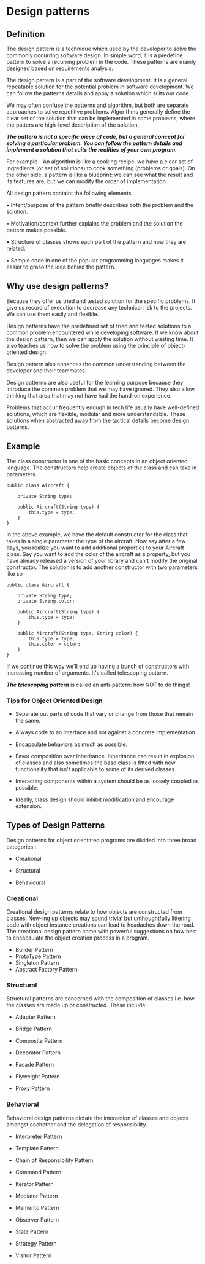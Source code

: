 # Design patterns


## Definition

The design pattern is a technique which used by the developer to solve the commonly occurring software design. In simple word, it is a predefine pattern to solve a recurring problem in the code. These patterns are mainly designed based on requirements analysis.

The design pattern is a part of the software development. It is a general repeatable solution for the potential problem in software development. We can follow the patterns details and apply a solution which suits our code.


We may often confuse the patterns and algorithm, but both are separate approaches to solve repetitive problems. Algorithms generally define the clear set of the solution that can be implemented in some problems, where the patters are high-level description of the solution.

***The pattern is not a specific piece of code, but a general concept for solving a particular problem. You can follow the pattern details and implement a solution that suits the realities of your own program.***

For example - An algorithm is like a cooking recipe: we have a clear set of ingredients (or set of solutions) to cook something (problems or goals). On the other side, a pattern is like a blueprint: we can see what the result and its features are, but we can modify the order of implementation.

All design pattern containt the following elements

• Intent/purpose of the pattern briefly describes both the problem and the solution.

• Motivation/context further explains the problem and the solution the pattern makes possible.

• Structure of classes shows each part of the pattern and how they are related.

• Sample code in one of the popular programming languages makes it easier to graso the idea behind the pattern.


## Why use design patterns?

Because they offer us tried and tested solution for the specific problems. It give us record of execution to decrease any technical risk to the projects. We can use them easily and flexible.

Design patterns have the predefined set of tried and tested solutions to a common problem encountered while developing software. If we know about the design pattern, then we can apply the solution without wasting time. It also teaches us how to solve the problem using the principle of object-oriented design.

Design pattern also enhances the common understanding between the developer and their teammates. 

Design patterns are also useful for the learning purpose because they introduce the common problem that we may have ignored. They also allow thinking that area that may not have had the hand-on experience.

Problems that occur frequently enough in tech life usually have well-defined solutions, which are flexible, modular and more understandable. These solutions when abstracted away from the tactical details become design patterns.


## Example 

The class constructor is one of the basic concepts in an object oriented language. The constructors help create objects of the class and can take in parameters.

```
public class Aircraft {

    private String type;

    public Aircraft(String type) {
        this.type = type;
    }
}
```


In the above example, we have the default constructor for the class that takes in a single parameter the type of the aircraft. Now say after a few days, you realize you want to add additional properties to your Aircraft class. Say you want to add the color of the aircraft as a property, but you have already released a version of your library and can't modify the original constructor. The solution is to add another constructor with two parameters like so

```
public class Aircraft {

    private String type;
    private String color;

    public Aircraft(String type) {
        this.type = type;
    }

    public Aircraft(String type, String color) {
        this.type = type;
        this.color = color;
    }
}
```

If we continue this way we'll end up having a bunch of constructors with increasing number of arguments. It's called telescoping pattern.

***The telescoping pattern*** is called an anti-pattern: how NOT to do things!


### Tips for Object Oriented Design

- Separate out parts of code that vary or change from those that remain the same.

- Always code to an interface and not against a concrete implementation.

- Encapsulate behaviors as much as possible.

- Favor composition over inheritance. Inheritance can result in explosion of classes and also sometimes the base class is fitted with new functionality that isn't applicable to some of its derived classes.

- Interacting components within a system should be as loosely coupled as possible.

- Ideally, class design should inhibit modification and encourage extension.

## Types of Design Patterns

Design patterns for object orientated programs are divided into three broad categories :

- Creational

- Structural

- Behavioural

### Creational

Creational design patterns relate to how objects are constructed from classes. New-ing up objects may sound trivial but unthoughtfully littering code with object instance creations can lead to headaches down the road. The creational design pattern come with powerful suggestions on how best to encapsulate the object creation process in a program.

- Builder Pattern
- ProtoType Pattern
- Singleton Pattern
- Abstract Factory Pattern

### Structural 

Structural patterns are concerned with the composition of classes i.e. how the classes are made up or constructed. These include:

- Adapter Pattern

- Bridge Pattern

- Composite Pattern

- Decorator Pattern

- Facade Pattern

- Flyweight Pattern
 
- Proxy Pattern

### Behavioral

Behavioral design patterns dictate the interaction of classes and objects amongst eachother and the delegation of responsibility.

- Interpreter Pattern

- Template Pattern

- Chain of Responsibility Pattern

- Command Pattern

- Iterator Pattern

- Mediator Pattern

- Memento Pattern

- Observer Pattern

- State Pattern

- Strategy Pattern

- Visitor Pattern




